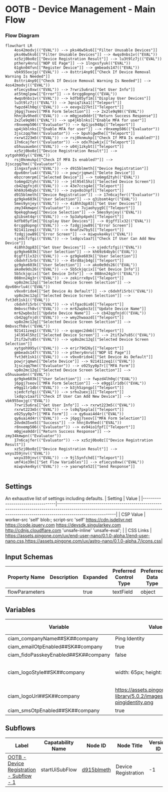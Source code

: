# OOTB - Device Management - Main Flow

### Flow Diagram
```mermaid
flowchart LR
    4os42modvj(("EVAL")) --> pks46w5ks6[["Filter Unusable Devices"]]
    pks46w5ks6[["Filter Unusable Devices"]] --> 4wqs0nbs1v(("EVAL"))
    xz5zj0bo0z[["Device Registration Result"]] --> lu3t9lz7j(("EVAL"))
    pthery4nru[["NOP UI Page"]] --> 1lngxsfyuk(("EVAL"))
    61gkn04fvn[["Register Device"]] --> gmbeads147(("EVAL"))
    vbk955oxjg(("EVAL")) --> 8sttri4np9[["Check If Device Removal Warning Is Needed"]]
    8sttri4np9[["Check If Device Removal Warning Is Needed"]] --> 4os42modvj(("EVAL"))
    efiecys0xw(("EVAL")) --> 7rwri5u6ra[["Get User Info"]]
    at5tmglpow[["Error"]] --> 6rcgg8opng(("EVAL"))
    4wqs0nbs1v(("EVAL")) --> kdfb05yf1m[["Display User Devices"]]
    lu3t9lz7j(("EVAL")) --> 3qniq7ika1[["Teleport"]]
    fwpzd4lh0q(("EVAL")) --> eevgv227kt[["Teleport"]]
    j6pgj7seov[["MFA Form Selection"]] --> 2x2le9q98(("EVAL"))
    hhnj8v9hed(("EVAL")) --> m0gjea9ddr[["Return Success Response"]]
    2x2le9q98(("EVAL")) --> up4jkblnks[["Enable MFA for user"]]
    r8nxemp506(("Evaluator")) --> 6p1jps948p[["Teleport"]]
    up4jkblnks[["Enable MFA for user"]] --> r8nxemp506(("Evaluator"))
    3jsczqq7hm(("Evaluator")) --> bpuhlgwdhe[["Teleport"]]
    rxrwt223m5(("EVAL")) --> rsj0knmukp[["Check If MFA Is enabled?"]]
    17n6cajfer(("Evaluator")) --> odx7hiwkjx[["Teleport"]]
    o5huuauebn(("EVAL")) --> u04j1zkybt[["Teleport"]]
    xz5zj0bo0z[["Device Registration Result"]] --> xytgoh995y(("EVAL"))
    rsj0knmukp[["Check If MFA Is enabled?"]] --> 3jsczqq7hm(("Evaluator"))
    1lngxsfyuk(("EVAL")) --> d915blmeth[["Device Registration"]]
    dpv60nrlu4(("EVAL")) --> powjrjqmwn[["Delete Device"]]
    ebzcromrpm[["Selected Device"]] --> to6mgd2tyh(("EVAL"))
    to6mgd2tyh(("EVAL")) --> j4l954l5hz[["Selected Device Screen"]]
    cb42qgfnjd(("EVAL")) --> 43e7ccsg4e[["Teleport"]]
    kh69z64byb(("EVAL")) --> zvpx8o3npf[["Teleport"]]
    d915blmeth[["Device Registration"]] --> 17n6cajfer(("Evaluator"))
    gz9gke603k[["User Selection"]] --> q3ibsmt4qr(("EVAL"))
    5mes9ynjey(("EVAL")) --> 4i8hh3qp83[["Get User Devices"]]
    zmy34kmwpn(("Evaluator")) --> 7ujaohyyg9[["Teleport"]]
    9pekqghawg[["Device Selection"]] --> 5mes9ynjey(("EVAL"))
    q3ibsmt4qr(("EVAL")) --> 5p3ahp4peh[["Teleport"]]
    kdfb05yf1m[["Display User Devices"]] --> 0jgff1lx32(("EVAL"))
    6rcgg8opng(("EVAL")) --> fzdgjjow89[["Error Screen"]]
    921411zeq1(("EVAL")) --> 6nafzw7by5[["Teleport"]]
    fzdgjjow89[["Error Screen"]] --> miwpvke4ky(("EVAL"))
    sjedcfzfgi(("EVAL")) --> lxdqcv1aa7[["Check If User Can Add New Device"]]
    4i8hh3qp83[["Get User Devices"]] --> sjedcfzfgi(("EVAL"))
    gz9gke603k[["User Selection"]] --> kh69z64byb(("EVAL"))
    0jgff1lx32(("EVAL")) --> gz9gke603k[["User Selection"]]
    c6dxhfi5rb(("EVAL")) --> 45rd8ajb4g[["Teleport"]]
    gz9gke603k[["User Selection"]] --> ako0e9ds26(("EVAL"))
    ako0e9ds26(("EVAL")) --> 5b5ckjqcix[["Get Device Info"]]
    5b5ckjqcix[["Get Device Info"]] --> 088nn24g3r(("EVAL"))
    088nn24g3r(("EVAL")) --> zekirrx0pv[["Teleport"]]
    vp8o2mc12q[["Selected Device Screen Selection"]] --> dpv60nrlu4(("EVAL"))
    v9xx0rido4[["Set Device As Default"]] --> c6dxhfi5rb(("EVAL"))
    vp8o2mc12q[["Selected Device Screen Selection"]] --> fvt3dt1sk1(("EVAL"))
    c6dxhfi5rb(("EVAL")) --> vlfgac0ix0[["Teleport"]]
    0mbvscfh8v(("EVAL")) --> mr62wpbo3z[["Update Device Name"]]
    mr62wpbo3z[["Update Device Name"]] --> cb42qgfnjd(("EVAL"))
    cb42qgfnjd(("EVAL")) --> wmy2hwaazd[["Teleport"]]
    vp8o2mc12q[["Selected Device Screen Selection"]] --> 0mbvscfh8v(("EVAL"))
    921411zeq1(("EVAL")) --> qcqgec2dmb[["Teleport"]]
    j4l954l5hz[["Selected Device Screen"]] --> 2tif2w7s85(("EVAL"))
    2tif2w7s85(("EVAL")) --> vp8o2mc12q[["Selected Device Screen Selection"]]
    xytgoh995y(("EVAL")) --> erir79d26y[["Teleport"]]
    gmbeads147(("EVAL")) --> pthery4nru[["NOP UI Page"]]
    fvt3dt1sk1(("EVAL")) --> v9xx0rido4[["Set Device As Default"]]
    powjrjqmwn[["Delete Device"]] --> 921411zeq1(("EVAL"))
    3jsczqq7hm(("Evaluator")) --> o925yy0p7r[["MFA Form"]]
    vp8o2mc12q[["Selected Device Screen Selection"]] --> o5huuauebn(("EVAL"))
    gz9gke603k[["User Selection"]] --> fwpzd4lh0q(("EVAL"))
    j6pgj7seov[["MFA Form Selection"]] --> e9gg1lr1db(("EVAL"))
    e9gg1lr1db(("EVAL")) --> b3jh5zpngp[["Teleport"]]
    sjedcfzfgi(("EVAL")) --> srhu2uexj1[["Teleport"]]
    lxdqcv1aa7[["Check If User Can Add New Device"]] --> vbk955oxjg(("EVAL"))
    7rwri5u6ra[["Get User Info"]] --> rxrwt223m5(("EVAL"))
    rxrwt223m5(("EVAL")) --> ls0q7pxpla[["Teleport"]]
    o925yy0p7r[["MFA Form"]] --> qy6uai4d4r(("EVAL"))
    qy6uai4d4r(("EVAL")) --> j6pgj7seov[["MFA Form Selection"]]
    2dvdm35xe5[["Success"]] --> hhnj8v9hed(("EVAL"))
    r8nxemp506(("Evaluator")) --> ev94io1fpf[["Teleport"]]
    m0gjea9ddr[["Return Success Response"]] --> zmy34kmwpn(("Evaluator"))
    17n6cajfer(("Evaluator")) --> xz5zj0bo0z[["Device Registration Result"]]
    xz5zj0bo0z[["Device Registration Result"]] --> wxyu359jnv(("EVAL"))
    wxyu359jnv(("EVAL")) --> 9jl5ynfchd[["Teleport"]]
    umf4ie39n[["Set Flow Variables"]] --> efiecys0xw(("EVAL"))
    miwpvke4ky(("EVAL")) --> yaorwpte52[["Send Response"]]


```

## Settings
An exhaustive list of settings including defaults.
| Setting                          | Value                                                                                                                                                                                   |
|----------------------------------|-----------------------------------------------------------------------------------------------------------------------------------------------------------------------------------------|
| CSP Value                        | worker-src &#39;self&#39; blob:; script-src &#39;self&#39; https://cdn.jsdelivr.net https://code.jquery.com https://devsdk.singularkey.com http://cdnjs.cloudflare.com &#39;unsafe-inline&#39; &#39;unsafe-eval&#39;; | 
 | CSS Links                        | https://assets.pingone.com/ux/end-user-nano/0.1.0-alpha.1/end-user-nano.css,https://assets.pingone.com/ux/astro-nano/0.1.0-alpha.7/icons.css|

## Input Schemas
| Property Name | Description | Expanded | Preferred Control Type | Preferred Data Type | Required |
|----------------------------------|-----------------|-----------------|-----------------|-----------------|-----------------|
| flowParameters |  | true | textField | object | false | 
 


## Variables
| Variable | Value | Context | Display Name | Field Type | Min | Max | Mutable | Type |                                                                                                                                                                
|----------------------------------|-----------------|-----------------|-----------------|-----------------|-----------------|-----------------|-----------------|-----------------|
| ciam_companyName##SK##company | Ping Identity | company |  | string | 0 | 2000 | false | property | 
 | ciam_emailOtpEnabled##SK##company | true | company |  | boolean | 0 | 2000 | true | property | 
 | ciam_fidoPasskeyEnabled##SK##company | false | company |  | boolean | 0 | 2000 | true | property | 
 | ciam_logoStyle##SK##company | width: 65px; height: 65px; | company | CSS style for company logo | string | 0 | 2000 | true | property | 
 | ciam_logoUrl##SK##company | https://assets.pingone.com/ux/ui-library/5.0.2/images/logo-pingidentity.png | company | URL of company logo | string | 0 | 2000 | true | property | 
 | ciam_smsOtpEnabled##SK##company | true | company |  | boolean | 0 | 2000 | true | property | 
 


## Subflows
| Label | Capatability Name | Node ID | Node Title | Version ID |                                                                                                                                                             
|----------------------------------|-----------------|-----------------|-----------------|-----------------|
| [OOTB - Device Registration - Subflow - 1](../OOTBDeviceRegistrationSubflow1/index.md) | startUiSubFlow | [d915blmeth](./nodes/d915blmeth.md) | Device Registration | -1 | 
 
